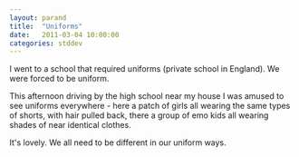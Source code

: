 ```yaml
---
layout: parand
title:  "Uniforms"
date:   2011-03-04 10:00:00
categories: stddev
---
```

I went to a school that required uniforms \(private school in England\). We were forced to be uniform.

This afternoon driving by the high school near my house I was amused to see uniforms everywhere - here a patch of girls all wearing the same types of shorts, with hair pulled back, there a group of emo kids all wearing shades of near identical clothes.

It's lovely. We all need to be different in our uniform ways.
